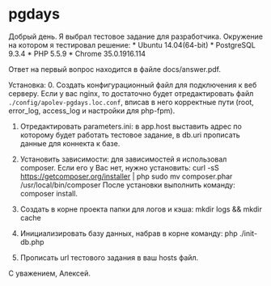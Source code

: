 pgdays
======

Добрый день.
Я выбрал тестовое задание для разработчика.
Окружение на котором я тестировал решение:
    * Ubuntu 14.04(64-bit)
    * PostgreSQL 9.3.4
    * PHP 5.5.9
    * Chrome 35.0.1916.114

Ответ на первый вопрос находится в файле docs/answer.pdf.

Установка:
0. Создать конфигурационный файл для подключения к веб серверу. Если у вас nginx, то достаточно будет отредактировать файл `./config/apolev-pgdays.loc.conf`, вписав в него корректные пути (root, error_log, access_log и настройки для php-fpm).

1. Отредактировать parameters.ini: в app.host выставить адрес по которому будет работать тестовое задание, в db.uri прописать данные для коннекта к базе.

2. Установить зависимости: для зависимостей я использовал composer. Если его у Вас нет, нужно установить:
curl -sS https://getcomposer.org/installer | php
sudo mv composer.phar /usr/local/bin/composer После установки выполнить команду: composer install.

3. Создать в корне проекта папки для логов и кэша:
mkdir logs && mkdir cache

4. Инициализировать базу данных, набрав в корне команду:
php ./init-db.php

5. Прописать url тестового задания в ваш hosts файл.

С уважением, Алексей.

